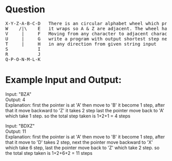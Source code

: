# Question
<pre>
X-Y-Z-A-B-C-D   There is an circular alphabet wheel which print A to Z in sequence,  
W    /|\    E   it wraps so A & Z are adjacent. The wheel had a pointer that is initially at 'A' 
V     |     F   Moving from any character to adjacent character in any direction takes 1 step 
U     |     G   write a program with output shortest step needed to travel  
T     |     H   in any direction from given string input
S           I  
R           J
Q-P-O-N-M-L-K
</pre>
# Example Input and Output:  
Input: "BZA"  
Output: 4  
Explanation: first the pointer is at 'A' then move to 'B' it become 1 step, after that it move backward to 'Z' it takes 2 step last the pointer move back to 'A' which take 1 step. so the total step taken is 1+2+1 = 4 steps  
  
Input: "BDXZ"  
Output: 11  
Explanation: first the pointer is at 'A' then move to 'B' it become 1 step, after that it move to 'D' takes 2 step, next the pointer move backward to 'X' which take 6 step, last the pointer move back to 'Z' which take 2 step. so the total step taken is 1+2+6+2 = 11 steps  
